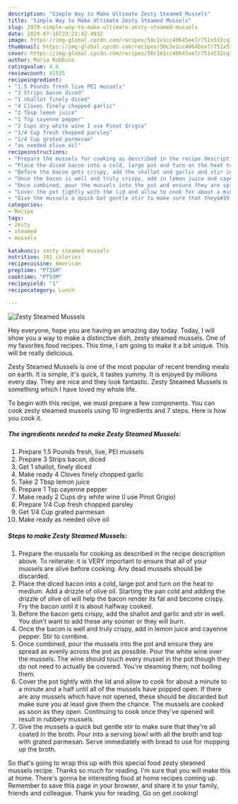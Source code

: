 ```yaml
---
description: "Simple Way to Make Ultimate Zesty Steamed Mussels"
title: "Simple Way to Make Ultimate Zesty Steamed Mussels"
slug: 2979-simple-way-to-make-ultimate-zesty-steamed-mussels
date: 2020-07-16T23:23:42.493Z
image: https://img-global.cpcdn.com/recipes/50c1e1cc40645ee7/751x532cq70/zesty-steamed-mussels-recipe-main-photo.jpg
thumbnail: https://img-global.cpcdn.com/recipes/50c1e1cc40645ee7/751x532cq70/zesty-steamed-mussels-recipe-main-photo.jpg
cover: https://img-global.cpcdn.com/recipes/50c1e1cc40645ee7/751x532cq70/zesty-steamed-mussels-recipe-main-photo.jpg
author: Maria Robbins
ratingvalue: 4.6
reviewcount: 41535
recipeingredient:
- "1.5 Pounds fresh live PEI mussels"
- "3 Strips bacon diced"
- "1 shallot finely diced"
- "4 Cloves finely chopped garlic"
- "2 Tbsp lemon juice"
- "1 Tsp cayenne pepper"
- "2 Cups dry white wine I use Pinot Grigio"
- "1/4 Cup fresh chopped parsley"
- "1/4 Cup grated parmesan"
- "as needed olive oil"
recipeinstructions:
- "Prepare the mussels for cooking as described in the recipe description above. To reiterate: it is VERY important to ensure that all of your mussels are alive before cooking. Any dead mussels should be discarded."
- "Place the diced bacon into a cold, large pot and turn on the heat to medium. Add a drizzle of olive oil. Starting the pan cold and adding the drizzle of olive oil will help the bacon render its fat and become crispy. Fry the bacon until it is about halfway cooked."
- "Before the bacon gets crispy, add the shallot and garlic and stir in well. You don&#39;t want to add these any sooner or they will burn."
- "Once the bacon is well and truly crispy, add in lemon juice and cayenne pepper. Stir to combine."
- "Once combined, pour the mussels into the pot and ensure they are spread as evenly across the pot as possible. Pour the white wine over the mussels. The wine should touch every mussel in the pot though they do not need to actually be covered. You&#39;re steaming them; not boiling them."
- "Cover the pot tightly with the lid and allow to cook for about a minute to a minute and a half until all of the mussels have popped open. If there are any mussels which have not opened, these should be discarded but make sure you at least give them the chance. The mussels are cooked as soon as they open. Continuing to cook once they&#39;ve opened will result in rubbery mussels."
- "Give the mussels a quick but gentle stir to make sure that they&#39;re all coated in the broth. Pour into a serving bowl with all the broth and top with grated parmesan. Serve immediately with bread to use for mopping up the broth."
categories:
- Recipe
tags:
- zesty
- steamed
- mussels

katakunci: zesty steamed mussels 
nutrition: 191 calories
recipecuisine: American
preptime: "PT26M"
cooktime: "PT53M"
recipeyield: "1"
recipecategory: Lunch

---
```



![Zesty Steamed Mussels](https://img-global.cpcdn.com/recipes/50c1e1cc40645ee7/751x532cq70/zesty-steamed-mussels-recipe-main-photo.jpg)

Hey everyone, hope you are having an amazing day today. Today, I will show you a way to make a distinctive dish, zesty steamed mussels. One of my favorites food recipes. This time, I am going to make it a bit unique. This will be really delicious.

Zesty Steamed Mussels is one of the most popular of recent trending meals on earth. It is simple, it's quick, it tastes yummy. It is enjoyed by millions every day. They are nice and they look fantastic. Zesty Steamed Mussels is something which I have loved my whole life.




To begin with this recipe, we must prepare a few components. You can cook zesty steamed mussels using 10 ingredients and 7 steps. Here is how you cook it.

<!--inarticleads1-->

##### The ingredients needed to make Zesty Steamed Mussels:

1. Prepare 1.5 Pounds fresh, live, PEI mussels
1. Prepare 3 Strips bacon, diced
1. Get 1 shallot, finely diced
1. Make ready 4 Cloves finely chopped garlic
1. Take 2 Tbsp lemon juice
1. Prepare 1 Tsp cayenne pepper
1. Make ready 2 Cups dry white wine (I use Pinot Grigio)
1. Prepare 1/4 Cup fresh chopped parsley
1. Get 1/4 Cup grated parmesan
1. Make ready as needed olive oil




<!--inarticleads2-->

##### Steps to make Zesty Steamed Mussels:

1. Prepare the mussels for cooking as described in the recipe description above. To reiterate: it is VERY important to ensure that all of your mussels are alive before cooking. Any dead mussels should be discarded.
1. Place the diced bacon into a cold, large pot and turn on the heat to medium. Add a drizzle of olive oil. Starting the pan cold and adding the drizzle of olive oil will help the bacon render its fat and become crispy. Fry the bacon until it is about halfway cooked.
1. Before the bacon gets crispy, add the shallot and garlic and stir in well. You don&#39;t want to add these any sooner or they will burn.
1. Once the bacon is well and truly crispy, add in lemon juice and cayenne pepper. Stir to combine.
1. Once combined, pour the mussels into the pot and ensure they are spread as evenly across the pot as possible. Pour the white wine over the mussels. The wine should touch every mussel in the pot though they do not need to actually be covered. You&#39;re steaming them; not boiling them.
1. Cover the pot tightly with the lid and allow to cook for about a minute to a minute and a half until all of the mussels have popped open. If there are any mussels which have not opened, these should be discarded but make sure you at least give them the chance. The mussels are cooked as soon as they open. Continuing to cook once they&#39;ve opened will result in rubbery mussels.
1. Give the mussels a quick but gentle stir to make sure that they&#39;re all coated in the broth. Pour into a serving bowl with all the broth and top with grated parmesan. Serve immediately with bread to use for mopping up the broth.




So that's going to wrap this up with this special food zesty steamed mussels recipe. Thanks so much for reading. I'm sure that you will make this at home. There's gonna be interesting food at home recipes coming up. Remember to save this page in your browser, and share it to your family, friends and colleague. Thank you for reading. Go on get cooking!
